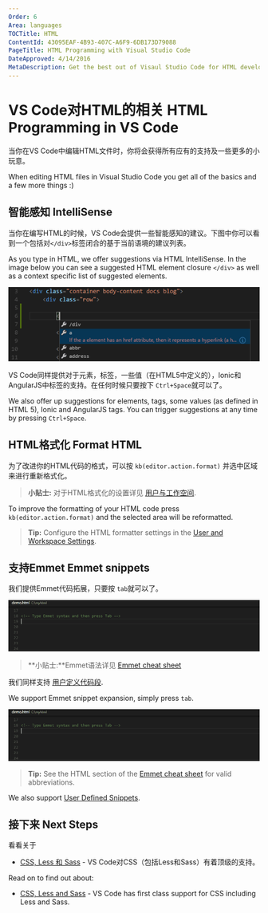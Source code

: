 ```yaml
---
Order: 6
Area: languages
TOCTitle: HTML
ContentId: 43095EAF-4B93-407C-A6F9-6DB173D79088
PageTitle: HTML Programming with Visual Studio Code
DateApproved: 4/14/2016
MetaDescription: Get the best out of Visaul Studio Code for HTML development
---
```


# VS Code对HTML的相关 HTML Programming in VS Code

当你在VS Code中编辑HTML文件时，你将会获得所有应有的支持及一些更多的小玩意。

When editing HTML files in Visual Studio Code you get all of the basics and a few more things :)

## 智能感知 IntelliSense

当你在编写HTML的时候，VS Code会提供一些智能感知的建议。下图中你可以看到一个包括对`</div>`标签闭合的基于当前语境的建议列表。

As you type in HTML, we offer suggestions via HTML IntelliSense.  In the image below you can see a suggested HTML element closure `</div>` as well as a context specific list of suggested elements.

![HTML IntelliSense](images/html/htmlintellisense.png)

VS Code同样提供对于元素，标签，一些值（在HTML5中定义的），lonic和AngularJS中标签的支持。在任何时候只要按下 `Ctrl+Space`就可以了。

We also offer up suggestions for elements, tags, some values (as defined in HTML 5), Ionic and AngularJS tags. You can trigger suggestions at any time by pressing `Ctrl+Space`.


## HTML格式化 Format HTML

为了改进你的HTML代码的格式，可以按 `kb(editor.action.format)` 并选中区域来进行重新格式化。

>**小贴士:** 对于HTML格式化的设置详见 [用户与工作空间](/md/定制化/用户和工作空间.md).

To improve the formatting of your HTML code press `kb(editor.action.format)` and the selected area will be reformatted.

>**Tip:** Configure the HTML formatter settings in the [User and Workspace Settings](/md/定制化/用户和工作空间.md).


## 支持Emmet Emmet snippets

我们提供Emmet代码拓展，只要按 `tab`就可以了。

![Emmet HTML support built-in](images/html/emmetsnippet.gif)

>**小贴士:**Emmet语法详见 [Emmet cheat sheet](http://docs.emmet.io/cheat-sheet) 

我们同样支持 [用户定义代码段](/md/定制化/用户定义代码段.md).

We support Emmet snippet expansion, simply press `tab`.

![Emmet HTML support built-in](images/html/emmetsnippet.gif)

>**Tip:** See the HTML section of the [Emmet cheat sheet](http://docs.emmet.io/cheat-sheet) for valid abbreviations.

We also support [User Defined Snippets](/md/定制化/用户定义代码段.md).

## 接下来 Next Steps
看看关于

* [CSS, Less 和 Sass](/md/语言/css.md) - VS Code对CSS（包括Less和Sass）有着顶级的支持。

Read on to find out about:

* [CSS, Less and Sass](/md/语言/css.md) - VS Code has first class support for CSS including Less and Sass.



